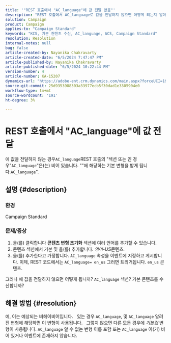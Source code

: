 ```yaml
---
title: '"REST 호출에서 "AC_language"에 값 전달 없음"'
description: "REST 호출에서 AC_language로 값을 전달하지 않으면 어떻게 되는지 알아봅니다. 기본 변형이 사용됩니다."
solution: Campaign
product: Campaign
applies-to: "Campaign Standard"
keywords: "KCS, 기본 컨텐츠 수신, AC_language, ACS, Campaign Standard"
resolution: Resolution
internal-notes: null
bug: false
article-created-by: Nayanika Chakravarty
article-created-date: "6/5/2024 7:47:47 PM"
article-published-by: Nayanika Chakravarty
article-published-date: "6/5/2024 10:22:44 PM"
version-number: 4
article-number: KA-15207
dynamics-url: "https://adobe-ent.crm.dynamics.com/main.aspx?forceUCI=1&pagetype=entityrecord&etn=knowledgearticle&id=ab381079-7423-ef11-840b-6045bd006b25"
source-git-commit: 25d9353988303a33977ecb5f30dad1e3305904e0
workflow-type: tm+mt
source-wordcount: '191'
ht-degree: 3%

---
```


# REST 호출에서 &quot;AC_language&quot;에 값 전달


에 값을 전달하지 않는 경우`AC_language`REST 호출의 &quot;섹션 또는 인 경우&quot;`AC_language`&quot;은(는) 비어 있습니다. &quot;&quot;에 해당하는 기본 변형을 받게 됩니다.`AC_language`&quot;.

## 설명 {#description}


### <b>환경</b>

Campaign Standard

### <b>문제/증상</b>

1. 을(를) 클릭합니다 <b>콘텐츠 변형 초기화</b> 섹션에 여러 언어를 추가할 수 있습니다.
2. 콘텐츠 섹션에서 기본 및 을(를) 추가합니다. *영어-US*&#x200B;콘텐츠.
3. 을(를) 추가한다고 가정합니다. `AC_language` 속성을 이벤트에 지정하고 게시합니다. 이제, REST 코드에서는 `AC_language= en_us` 그러면 트리거됩니다. `en_us` 콘텐츠.


그러나 에 값을 전달하지 않으면 어떻게 됩니까? `AC_language` 섹션? 기본 콘텐츠를 수신합니까?


## 해결 방법 {#resolution}


예, 이는 예상되는 비헤이비어입니다.
 
있는 경우 `AC_language`, 및 `AC_language` 알려진 변형에 해당하면 이 변형이 사용됩니다.
 
그렇지 않으면 다른 모든 경우에 *기본값* 변형이 사용됩니다. `AC_language` 알 수 없는 변형 이름 포함 또는 `AC_language` 이(가) 비어 있거나 이벤트에 존재하지 않습니다.
